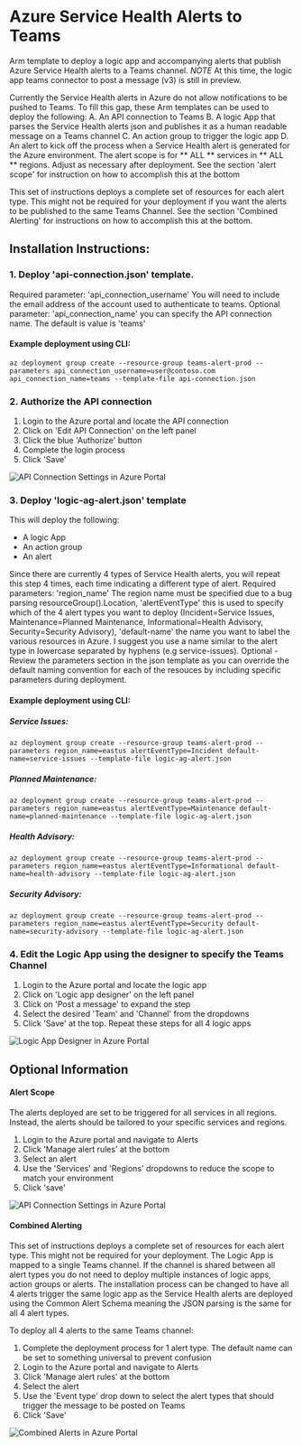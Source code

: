 # Azure Service Health Alerts to Teams
Arm template to deploy a logic app and accompanying alerts that publish Azure Service Health alerts to a Teams channel. 
*NOTE* At this time, the logic app teams connector to post a message (v3) is still in preview. 

Currently the Service Health alerts in Azure do not allow notifications to be pushed to Teams. To fill this gap, these Arm templates can be used to deploy the following:
A. An API connection to Teams
B. A logic App that parses the Service Health alerts json and publishes it as a human readable message on a Teams channel
C. An action group to trigger the logic app
D. An alert to kick off the process when a Service Health alert is generated for the Azure environment. The alert scope is for ** ALL ** services in ** ALL ** regions. Adjust as necessary after deployment. See the section 'alert scope' for instruction on how to accomplish this at the bottom

This set of instructions deploys a complete set of resources for each alert type. This might not be required for your deployment if you want the alerts to be published to the same Teams Channel. See the section 'Combined Alerting' for instructions on how to accomplish this at the bottom. 

## Installation Instructions:
### 1. Deploy 'api-connection.json' template. 
Required parameter: 'api_connection_username' You will need to include the email address of the account used to authenticate to teams. Optional parameter: 'api_connection_name' you can specify the API connection name. The default is value is 'teams'

#### Example deployment using CLI: 
    az deployment group create --resource-group teams-alert-prod --parameters api_connection_username=user@contoso.com api_connection_name=teams --template-file api-connection.json


### 2. Authorize the API connection 
1. Login to the Azure portal and locate the API connection 
2. Click on 'Edit API Connection' on the left panel
3. Click the blue 'Authorize' button
4. Complete the login process
5. Click 'Save' 

![API Connection Settings in Azure Portal](https://github.com/mack73/azure-alerts-to-teams/blob/master/readme-images/api-connection-screenshot1.png)


### 3. Deploy 'logic-ag-alert.json' template
This will deploy the following:
* A logic App
* An action group
* An alert

Since there are currently 4 types of Service Health alerts, you will repeat this step 4 times, each time indicating a different type of alert. Required parameters: 'region_name' The region name must be specified due to a bug parsing resourceGroup().Location, 'alertEventType' this is used to specify which of the 4 alert types you want to deploy (Incident=Service Issues, Maintenance=Planned Maintenance, Informational=Health Advisory, Security=Security Advisory), 'default-name' the name you want to label the various resources in Azure. I suggest you use a name similar to the alert type in lowercase separated by hyphens (e.g service-issues). Optional - Review the parameters section in the json template as you can override the default naming convention for each of the resouces by including specific parameters during deployment. 

#### Example deployment using CLI: 
##### Service Issues: 
    az deployment group create --resource-group teams-alert-prod --parameters region_name=eastus alertEventType=Incident default-name=service-issues --template-file logic-ag-alert.json

##### Planned Maintenance: 
    az deployment group create --resource-group teams-alert-prod --parameters region_name=eastus alertEventType=Maintenance default-name=planned-maintenance --template-file logic-ag-alert.json

##### Health Advisory: 
    az deployment group create --resource-group teams-alert-prod --parameters region_name=eastus alertEventType=Informational default-name=health-advisory --template-file logic-ag-alert.json

##### Security Advisory: 
    az deployment group create --resource-group teams-alert-prod --parameters region_name=eastus alertEventType=Security default-name=security-advisory --template-file logic-ag-alert.json


### 4. Edit the Logic App using the designer to specify the Teams Channel 
1. Login to the Azure portal and locate the logic app
2. Click on 'Logic app designer' on the left panel
3. Click on 'Post a message' to expand the step 
4. Select the desired 'Team' and 'Channel' from the dropdowns
5. Click 'Save' at the top. Repeat these steps for all 4 logic apps

![Logic App Designer in Azure Portal](https://github.com/mack73/azure-alerts-to-teams/blob/master/readme-images/logicapp-designer-screenshot1.png)


## Optional Information

#### Alert Scope
The alerts deployed are set to be triggered for all services in all regions. Instead, the alerts should be tailored to your specific services and regions. 
1. Login to the Azure portal and navigate to Alerts
2. Click 'Manage alert rules' at the bottom
3. Select an alert
4. Use the 'Services' and 'Regions' dropdowns to reduce the scope to match your environment
5. Click 'save' 

![API Connection Settings in Azure Portal](https://github.com/mack73/azure-alerts-to-teams/blob/master/readme-images/alert-scope-screenshot1.png)

#### Combined Alerting
This set of instructions deploys a complete set of resources for each alert type. This might not be required for your deployment. The Logic App is mapped to a single Teams channel. If the channel is shared between all alert types you do not need to deploy multiple instances of logic apps, action groups or alerts. The installation process can be changed to have all 4 alerts trigger the same logic app as the Service Health alerts are deployed using the Common Alert Schema meaning the JSON parsing is the same for all 4 alert types. 
    
To deploy all 4 alerts to the same Teams channel:
1. Complete the deployment process for 1 alert type. The default name can be set to something universal to prevent confusion 
2. Login to the Azure portal and navigate to Alerts
3. Click 'Manage alert rules' at the bottom
4. Select the alert
5. Use the 'Event type' drop down to select the alert types that should trigger the message to be posted on Teams
6. Click 'Save'

![Combined Alerts in Azure Portal](https://github.com/mack73/azure-alerts-to-teams/blob/master/readme-images/alert-screenshot1.png)
